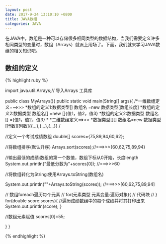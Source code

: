 ```yaml
---
layout: post
date: 2017-9-24 13:10:10 +0800
title: JAVA数组
categories: JAVA
---
```


在JAVA中，数组是一种可以存储很多相同类型的数据结构，当我们需要定义许多相同类型的变量时，数组（Arrays）就派上用场了。下面，我们就来学习JAVA数组的相关知识吧。

## 数组的定义
{% highlight ruby %}

import java.util.Arrays;// 导入Arrays 工具库

public class MyArrays(){
   public static void main(String[] args){
   /*一维数组定义===>>>
    *数组的定义1:数据类型[] 数组名 =new 数据类型[数组长度]
	*数组的定义2:数据类型 数组名[] =new []{值1，值2，值3}
	*数组的定义2:数据类型 数组名[] ={值1，值2，值3}
	*
	*二维数组定义==>>>
	*数据类型[][] 数组名=new 数据类型[行数][列数]{{...},{...},{...}}
	/
		
   //定义一个考试成绩数组
   double[] scores={75,89,94,60,62};

   //将数组排序(默认升序)
   Arrays.sort(scores);//===>>>{60,62,75,89,94}
		
   //输出最低的成绩:数组的第一个数值，数组下标从0开始，长度length
   System.out.println("最低分数为"+scores[0]); //===>>>60
		
  //将数组转化为String:使用Arrays.toString(数组名)

  System.out.println(""+Arrays.toString(scores));
  //===>>>[60,62,75,89,94]


   // 数组foreach遍历每个元素
   // for(元素类型 元素变量:遍历对象){
   // 		代码块
   // }
   for(double score:scores){
   //遍历成绩数组中的每个成绩并将其打印出来
   System.out.println(score);
  }
		
  //数组元素赋值
  scores[0]=55;
		
  }
}

{% endhighlight %}





